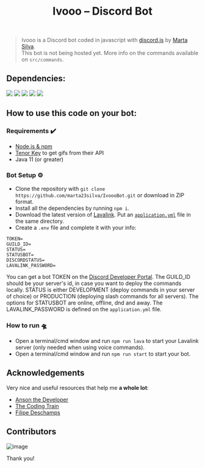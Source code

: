 <h1 align="center">Ivooo – Discord Bot</h1>
<br/>

> Ivooo is a Discord bot coded in javascript with [discord.js](https://discord.js.org) by [Marta Silva](https://github.com/marta23silva). <br/>
> This bot is not being hosted yet. More info on the commands available on `src/commands`.

## Dependencies:
[![](https://img.shields.io/badge/discord.js-14.13.0-blue.svg?logo=npm)](https://www.npmjs.com/package/discord.js)
[![](https://img.shields.io/badge/dotenv-16.3.1-orange?logo=npm)](https://www.npmjs.com/package/dotenv)
[![](https://img.shields.io/badge/nodemon-3.0.1-lightgrey?logo=npm)](https://www.npmjs.com/package/nodemon)
[![](https://img.shields.io/badge/Lavalink-ff69b4?logo=github)](https://github.com/freyacodes/Lavalink)
[![](https://img.shields.io/badge/erela.js-2.4.0-success?logo=npm)](https://www.npmjs.com/package/erela.js)

## How to use this code on your bot:

### Requirements ✔️
* [Node.js & npm](https://docs.npmjs.com/downloading-and-installing-node-js-and-npm)
* [Tenor Key](https://tenor.com/developer/keyregistration) to get gifs from their API
* Java 11 (or greater)

### Bot Setup ⚙️
* Clone the repository with `git clone https://github.com/marta23silva/IvoooBot.git` or download in ZIP format.
* Install all the dependencies by running `npm i`.
* Download the latest version of [Lavalink](https://github.com/freyacodes/Lavalink/releases). Put an [`application.yml`](https://github.com/freyacodes/Lavalink/blob/master/LavalinkServer/application.yml.example) file in the same directory.
* Create a `.env` file and complete it with your info:
```
TOKEN=
GUILD_ID=
STATUS=
STATUSBOT=
DISCORDSTATUS=
LAVALINK_PASSWORD=
```
You can get a bot TOKEN on the [Discord Developer Portal](https://discord.com/developers/applications). The GUILD_ID should be your server's id, in case you want to deploy the commands locally.
STATUS is either DEVELOPMENT (deploy commands in your server of choice) or PRODUCTION (deploying slash commands for all servers). The options for STATUSBOT are online, offline, dnd and away.
The LAVALINK_PASSWORD is defined on the `application.yml` file.

### How to run 🛸
* Open a terminal/cmd window and run `npm run lava` to start your Lavalink server (only needed when using voice commands).
* Open a terminal/cmd window and run `npm run start` to start your bot.

## Acknowledgements

Very nice and useful resources that help me **a whole lot**: 
* [Anson the Developer](https://www.youtube.com/c/AnsontheDeveloper/featured)
* [The Coding Train](https://www.youtube.com/user/shiffman)
* [Filipe Deschamps](https://www.youtube.com/c/FilipeDeschamps)

## Contributors
 
![image](https://contrib.rocks/image?repo=marta23silva/IvoooBot)

Thank you!

